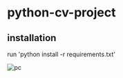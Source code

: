 # python-cv-project

## installation
run 'python install -r requirements.txt'

![pc](https://user-images.githubusercontent.com/76872939/103459908-42d9a800-4d38-11eb-891f-d8875027512a.jpg)

